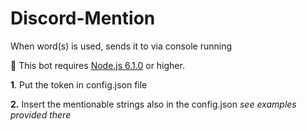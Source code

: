 # Discord-Mention
When word(s) is used, sends it to via console running

🚦 This bot requires <a href="https://nodejs.org/en/">Node.js 6.1.0</a> or higher.

  **1**. Put the token in config.json file
  <break>
  
  **2.** Insert the mentionable strings also in the config.json *see examples provided there*

